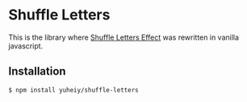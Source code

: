 # Shuffle Letters

This is the library where [Shuffle Letters Effect](http://tutorialzine.com/2011/09/shuffle-letters-effect-jquery/) was rewritten in vanilla javascript.

## Installation

```bash
$ npm install yuheiy/shuffle-letters
```
